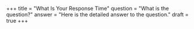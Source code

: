 +++
title = "What Is Your Response Time"
question = "What is the question?"
answer = "Here is the detailed answer to the question."
draft = true
+++
